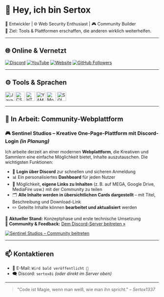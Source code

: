# 👋 Hey, ich bin Sertox

👾 Entwickler | 🌐 Web Security Enthusiast | 🎮 Community Builder  
🎯 Ziel: Tools & Plattformen erschaffen, die anderen wirklich weiterhelfen.

---

## 🌐 Online & Vernetzt

[![Discord](https://img.shields.io/discord/907742604953804811?style=flat-square&logo=discord&label=Discord)](https://discord.gg/Pu6DaADneY)
[![YouTube](https://img.shields.io/badge/YouTube-Sertox1337-red?style=flat-square&logo=youtube)](https://www.youtube.com/channel/UCt00SFqoLi7BjmejezmCZ6g)
[![Website](https://img.shields.io/website?down_color=red&down_message=Offline&label=Website&style=flat-square&up_color=darkgreen&up_message=Online&url=https%3A%2F%2Finfinity-solutions.es)](https://infinity-solutions.es)
[![GitHub Followers](https://img.shields.io/github/followers/Sertox1337?style=flat-square&logo=github)](https://github.com/Sertox1337)

---

## ⚙️ Tools & Sprachen

<p align="left">
  <img height="30" src="https://cdn.jsdelivr.net/gh/devicons/devicon/icons/javascript/javascript-plain.svg" alt="JavaScript (.js / .mjs)"/>
  <img height="30" src="https://cdn.jsdelivr.net/gh/devicons/devicon/icons/css3/css3-plain.svg" alt="CSS"/>
  <img height="30" src="https://cdn.jsdelivr.net/gh/devicons/devicon/icons/html5/html5-plain.svg" alt="HTML"/>
  <img height="30" src="https://cdn.jsdelivr.net/gh/devicons/devicon/icons/yarn/yarn-original.svg" alt="YAML (via CI/CD)"/>
  <img height="30" src="https://cdn.jsdelivr.net/gh/devicons/devicon/icons/mongodb/mongodb-original.svg" alt="MongoDB"/>
  <img height="30" src="https://cdn.jsdelivr.net/gh/devicons/devicon/icons/mysql/mysql-original.svg" alt="SQL / MySQL"/>
</p>


---

## 🚧 In Arbeit: Community-Webplattform

### 🎮 **Sentinel Studios** – Kreative One-Page-Plattform mit Discord-Login *(in Planung)*

Ich arbeite derzeit an einer modernen **Webplattform**, die Kreativen und Sammlern eine einfache Möglichkeit bietet, Inhalte auszutauschen. Die wichtigsten Funktionen:

- 🔐 **Login über Discord** zur schnellen und sicheren Anmeldung  
- 📊 Ein personalisiertes **Dashboard** für jeden Nutzer  
- 🔗 Möglichkeit, **eigene Links zu Inhalten** (z. B. auf MEGA, Google Drive, MediaFire usw.) mit der Community zu teilen  
- 🗂️ **Alle Inhalte werden in übersichtlichen Cards dargestellt** – mit Titel, Beschreibung und Download-Link  
- ✏️ Geteilte Inhalte können **bearbeitet und aktualisiert** werden  

📌 **Aktueller Stand:** Konzeptphase und erste technische Umsetzung  
📍 **Community & Feedback:** [Dem Discord-Server beitreten »](https://discord.gg/tMVYJebch3)

[![Sentinel Studios – Community beitreten](https://img.shields.io/badge/Sentinel_Studios-Discord_Community-orange?style=for-the-badge&logo=discord&logoColor=white)](https://discord.gg/tMVYJebch3)

---

## 📫 Kontaktieren

- 📧 E-Mail: `Wird bald veröffentlicht 🚧`  
- 🗨️ Discord: `sertox8i` *(oder direkt im Server oben)*

---

> "Code ist Magie, wenn man weiß, wie man ihn spricht." – *Sertox1337*
